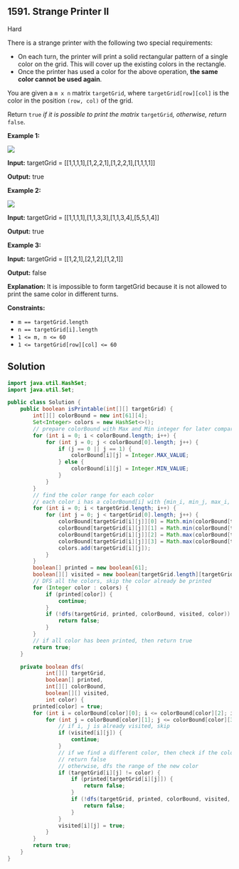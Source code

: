 ## 1591\. Strange Printer II

Hard

There is a strange printer with the following two special requirements:

*   On each turn, the printer will print a solid rectangular pattern of a single color on the grid. This will cover up the existing colors in the rectangle.
*   Once the printer has used a color for the above operation, **the same color cannot be used again**.

You are given a `m x n` matrix `targetGrid`, where `targetGrid[row][col]` is the color in the position `(row, col)` of the grid.

Return `true` _if it is possible to print the matrix_ `targetGrid`_,_ _otherwise, return_ `false`.

**Example 1:**

![](https://assets.leetcode.com/uploads/2021/12/23/print1.jpg)

**Input:** targetGrid = [[1,1,1,1],[1,2,2,1],[1,2,2,1],[1,1,1,1]]

**Output:** true

**Example 2:**

![](https://assets.leetcode.com/uploads/2021/12/23/print2.jpg)

**Input:** targetGrid = [[1,1,1,1],[1,1,3,3],[1,1,3,4],[5,5,1,4]]

**Output:** true

**Example 3:**

**Input:** targetGrid = [[1,2,1],[2,1,2],[1,2,1]]

**Output:** false

**Explanation:** It is impossible to form targetGrid because it is not allowed to print the same color in different turns.

**Constraints:**

*   `m == targetGrid.length`
*   `n == targetGrid[i].length`
*   `1 <= m, n <= 60`
*   `1 <= targetGrid[row][col] <= 60`

## Solution

```java
import java.util.HashSet;
import java.util.Set;

public class Solution {
    public boolean isPrintable(int[][] targetGrid) {
        int[][] colorBound = new int[61][4];
        Set<Integer> colors = new HashSet<>();
        // prepare colorBound with Max and Min integer for later compare
        for (int i = 0; i < colorBound.length; i++) {
            for (int j = 0; j < colorBound[0].length; j++) {
                if (j == 0 || j == 1) {
                    colorBound[i][j] = Integer.MAX_VALUE;
                } else {
                    colorBound[i][j] = Integer.MIN_VALUE;
                }
            }
        }
        // find the color range for each color
        // each color i has a colorBound[i] with {min_i, min_j, max_i, max_j}
        for (int i = 0; i < targetGrid.length; i++) {
            for (int j = 0; j < targetGrid[0].length; j++) {
                colorBound[targetGrid[i][j]][0] = Math.min(colorBound[targetGrid[i][j]][0], i);
                colorBound[targetGrid[i][j]][1] = Math.min(colorBound[targetGrid[i][j]][1], j);
                colorBound[targetGrid[i][j]][2] = Math.max(colorBound[targetGrid[i][j]][2], i);
                colorBound[targetGrid[i][j]][3] = Math.max(colorBound[targetGrid[i][j]][3], j);
                colors.add(targetGrid[i][j]);
            }
        }
        boolean[] printed = new boolean[61];
        boolean[][] visited = new boolean[targetGrid.length][targetGrid[0].length];
        // DFS all the colors, skip the color already be printed
        for (Integer color : colors) {
            if (printed[color]) {
                continue;
            }
            if (!dfs(targetGrid, printed, colorBound, visited, color)) {
                return false;
            }
        }
        // if all color has been printed, then return true
        return true;
    }

    private boolean dfs(
            int[][] targetGrid,
            boolean[] printed,
            int[][] colorBound,
            boolean[][] visited,
            int color) {
        printed[color] = true;
        for (int i = colorBound[color][0]; i <= colorBound[color][2]; i++) {
            for (int j = colorBound[color][1]; j <= colorBound[color][3]; j++) {
                // if i, j is already visited, skip
                if (visited[i][j]) {
                    continue;
                }
                // if we find a different color, then check if the color is already printed, if so,
                // return false
                // otherwise, dfs the range of the new color
                if (targetGrid[i][j] != color) {
                    if (printed[targetGrid[i][j]]) {
                        return false;
                    }
                    if (!dfs(targetGrid, printed, colorBound, visited, targetGrid[i][j])) {
                        return false;
                    }
                }
                visited[i][j] = true;
            }
        }
        return true;
    }
}
```